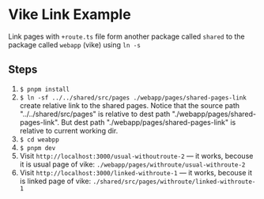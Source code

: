 # Vike Link Example

Link pages with `+route.ts` file form another package called `shared` to the package called `webapp` (vike) using `ln -s`

## Steps

1. `$ pnpm install`
2. `$ ln -sf ../../shared/src/pages ./webapp/pages/shared-pages-link` create relative link to the shared pages. Notice that the source path "../../shared/src/pages" is relative to dest path "./webapp/pages/shared-pages-link". But dest path "./webapp/pages/shared-pages-link" is relative to current working dir.
3. `$ cd weabpp`
4. `$ pnpm dev`
5. Visit `http://localhost:3000/usual-withoutroute-2` — it works, becouse it is usual page of vike: `./webapp/pages/withroute/usual-withroute-2`
6. Visit `http://localhost:3000/linked-withroute-1` — it works, becouse it is linked page of vike: `./shared/src/pages/withroute/linked-withroute-1`
